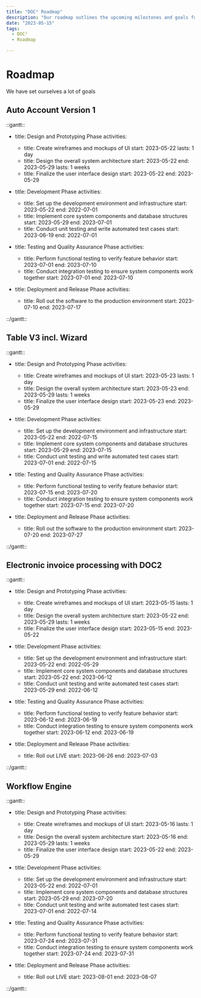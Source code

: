```yaml
---
title: "DOC² Roadmap"
description: "Our roadmap outlines the upcoming milestones and goals for DOC² in the second and third quarters of 2023."
date: "2023-05-15"
tags:
  - DOC²
  - Roadmap

---
```




# Roadmap


We have set ourselves a lot of goals 

## Auto Account Version 1

::gantt::

- title: Design and Prototyping Phase
  activities:
  - title: Create wireframes and mockups of UI
    start: 2023-05-22
    lasts: 1 day
  - title: Design the overall system architecture
    start: 2023-05-22
    end: 2023-05-29
    lasts: 1 weeks
  - title: Finalize the user interface design
    start: 2023-05-22
    end: 2023-05-29

- title: Development Phase
  activities:
  - title: Set up the development environment and infrastructure
    start: 2023-05-22
    end: 2022-07-01
  - title: Implement core system components and database structures
    start: 2023-05-29
    end: 2023-07-01
  - title: Conduct unit testing and write automated test cases
    start: 2023-06-19
    end: 2022-07-01

- title: Testing and Quality Assurance Phase
  activities:
  - title: Perform functional testing to verify feature behavior
    start: 2023-07-01
    end: 2023-07-10
  - title: Conduct integration testing to ensure system components work together
    start: 2023-07-01
    end: 2023-07-10

- title: Deployment and Release Phase
  activities:
  - title: Roll out the software to the production environment
    start: 2023-07-10
    end: 2023-07-17

::/gantt::

## Table V3 incl. Wizard 



::gantt::

- title: Design and Prototyping Phase
  activities:
  - title: Create wireframes and mockups of UI
    start: 2023-05-23
    lasts: 1 day
  - title: Design the overall system architecture
    start: 2023-05-23
    end: 2023-05-29
    lasts: 1 weeks
  - title: Finalize the user interface design
    start: 2023-05-23
    end: 2023-05-29

- title: Development Phase
  activities:
  - title: Set up the development environment and infrastructure
    start: 2023-05-22
    end: 2022-07-15
  - title: Implement core system components and database structures
    start: 2023-05-29
    end: 2023-07-15
  - title: Conduct unit testing and write automated test cases
    start: 2023-07-01
    end: 2022-07-15

- title: Testing and Quality Assurance Phase
  activities:
  - title: Perform functional testing to verify feature behavior
    start: 2023-07-15
    end: 2023-07-20
  - title: Conduct integration testing to ensure system components work together
    start: 2023-07-15
    end: 2023-07-20

- title: Deployment and Release Phase
  activities:
  - title: Roll out the software to the production environment
    start: 2023-07-20
    end: 2023-07-27

::/gantt::




## Electronic invoice processing with DOC2 


::gantt::

- title: Design and Prototyping Phase
  activities:
  - title: Create wireframes and mockups of UI
    start: 2023-05-15
    lasts: 1 day
  - title: Design the overall system architecture
    start: 2023-05-22
    end: 2023-05-29
    lasts: 1 weeks
  - title: Finalize the user interface design
    start: 2023-05-15
    end: 2023-05-22

- title: Development Phase
  activities:
  - title: Set up the development environment and infrastructure
    start: 2023-05-22
    end: 2022-05-29
  - title: Implement core system components and database structures
    start: 2023-05-22
    end: 2023-06-12
  - title: Conduct unit testing and write automated test cases
    start: 2023-05-29
    end: 2022-06-12

- title: Testing and Quality Assurance Phase
  activities:
  - title: Perform functional testing to verify feature behavior
    start: 2023-06-12
    end: 2023-06-19
  - title: Conduct integration testing to ensure system components work together
    start: 2023-06-12
    end: 2023-06-19

- title: Deployment and Release Phase
  activities:
  - title: Roll out LIVE
    start: 2023-06-26
    end: 2023-07-03

::/gantt::



## Workflow Engine 


::gantt::

- title: Design and Prototyping Phase
  activities:
  - title: Create wireframes and mockups of UI
    start: 2023-05-16
    lasts: 1 day
  - title: Design the overall system architecture
    start: 2023-05-16
    end: 2023-05-29
    lasts: 1 weeks
  - title: Finalize the user interface design
    start: 2023-05-22
    end: 2023-05-29

- title: Development Phase
  activities:
  - title: Set up the development environment and infrastructure
    start: 2023-05-22
    end: 2022-07-01
  - title: Implement core system components and database structures
    start: 2023-05-29
    end: 2023-07-20
  - title: Conduct unit testing and write automated test cases
    start: 2023-07-01
    end: 2022-07-14

- title: Testing and Quality Assurance Phase
  activities:
  - title: Perform functional testing to verify feature behavior
    start: 2023-07-24
    end: 2023-07-31
  - title: Conduct integration testing to ensure system components work together
    start: 2023-07-24
    end: 2023-07-31

- title: Deployment and Release Phase
  activities:
  - title: Roll out LIVE
    start: 2023-08-01
    end: 2023-08-07

::/gantt::